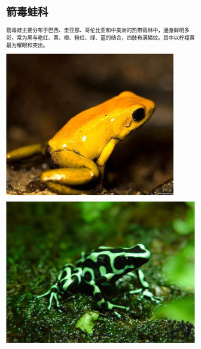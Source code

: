 # 箭毒蛙科

箭毒蛙主要分布于巴西、圭亚那、哥伦比亚和中美洲的热带雨林中，通身鲜明多彩，常为黑与艳红、黄、橙、粉红、绿、蓝的结合，四肢布满鳞纹。其中以柠檬黄最为耀眼和突出。

![](01.jpg)

![](02.jpg)
